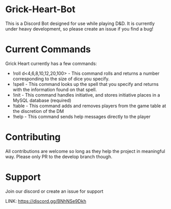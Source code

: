 # Grick-Heart-Bot

This is a Discord Bot designed for use while playing D&D. It is currently under heavy development, so please create an issue if you find a bug!

# Current Commands

Grick Heart currently has a few commands:

  - !roll d<4,6,8,10,12,20,100> - This command rolls and returns a number corresponding to the size of dice you specify.
  - !spell <spellname> - This command looks up the spell that you specify and returns with the information found on that spell.
  - !init <argument> - This command handles initiative, and stores initiative places in a MySQL database (required)
  - !table <argument> - This command adds and removes players from the game table at the discretion of the DM
  - !help - This command sends help messages directly to the player
  
# Contributing

All contributions are welcome so long as they help the project in meaningful way. Please only PR to the develop branch though.

# Support

Join our discord or create an issue for support

LINK: https://discord.gg/BNhNSe9Dkh
